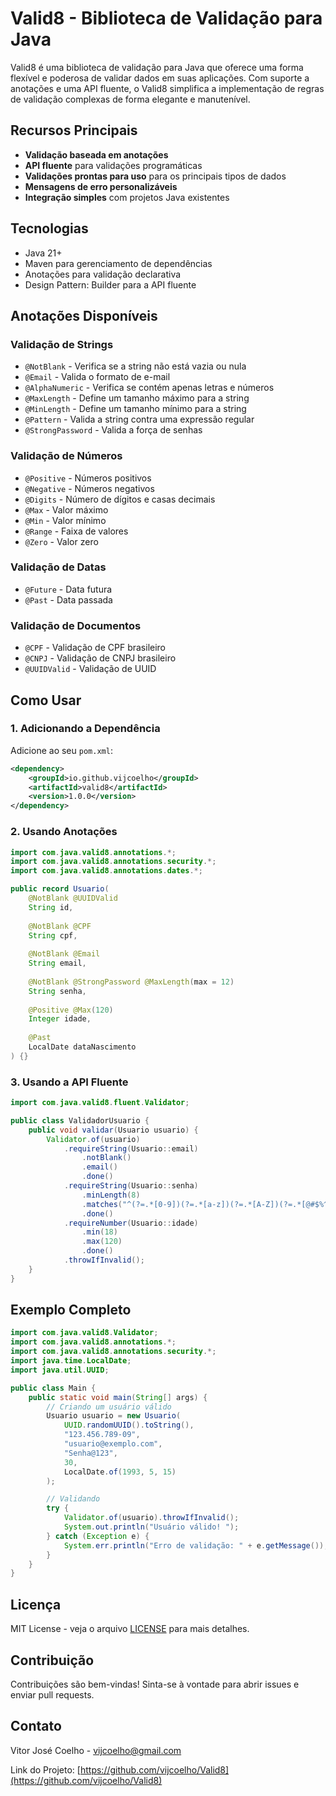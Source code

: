 # Valid8 - Biblioteca de Validação para Java

Valid8 é uma biblioteca de validação para Java que oferece uma forma flexível e poderosa de validar dados em suas aplicações. Com suporte a anotações e uma API fluente, o Valid8 simplifica a implementação de regras de validação complexas de forma elegante e manutenível.

## Recursos Principais

- **Validação baseada em anotações**
- **API fluente** para validações programáticas
- **Validações prontas para uso** para os principais tipos de dados
- **Mensagens de erro personalizáveis**
- **Integração simples** com projetos Java existentes

## Tecnologias

- Java 21+
- Maven para gerenciamento de dependências
- Anotações para validação declarativa
- Design Pattern: Builder para a API fluente

## Anotações Disponíveis

### Validação de Strings
- `@NotBlank` - Verifica se a string não está vazia ou nula
- `@Email` - Valida o formato de e-mail
- `@AlphaNumeric` - Verifica se contém apenas letras e números
- `@MaxLength` - Define um tamanho máximo para a string
- `@MinLength` - Define um tamanho mínimo para a string
- `@Pattern` - Valida a string contra uma expressão regular
- `@StrongPassword` - Valida a força de senhas

### Validação de Números
- `@Positive` - Números positivos
- `@Negative` - Números negativos
- `@Digits` - Número de dígitos e casas decimais
- `@Max` - Valor máximo
- `@Min` - Valor mínimo
- `@Range` - Faixa de valores
- `@Zero` - Valor zero

### Validação de Datas
- `@Future` - Data futura
- `@Past` - Data passada

### Validação de Documentos
- `@CPF` - Validação de CPF brasileiro
- `@CNPJ` - Validação de CNPJ brasileiro
- `@UUIDValid` - Validação de UUID

## Como Usar

### 1. Adicionando a Dependência

Adicione ao seu `pom.xml`:

```xml
<dependency>
    <groupId>io.github.vijcoelho</groupId>
    <artifactId>valid8</artifactId>
    <version>1.0.0</version>
</dependency>
```

### 2. Usando Anotações

```java
import com.java.valid8.annotations.*;
import com.java.valid8.annotations.security.*;
import com.java.valid8.annotations.dates.*;

public record Usuario(
    @NotBlank @UUIDValid
    String id,
    
    @NotBlank @CPF
    String cpf,
    
    @NotBlank @Email
    String email,
    
    @NotBlank @StrongPassword @MaxLength(max = 12)
    String senha,
    
    @Positive @Max(120)
    Integer idade,
    
    @Past
    LocalDate dataNascimento
) {}
```

### 3. Usando a API Fluente

```java
import com.java.valid8.fluent.Validator;

public class ValidadorUsuario {
    public void validar(Usuario usuario) {
        Validator.of(usuario)
            .requireString(Usuario::email)
                .notBlank()
                .email()
                .done()
            .requireString(Usuario::senha)
                .minLength(8)
                .matches("^(?=.*[0-9])(?=.*[a-z])(?=.*[A-Z])(?=.*[@#$%^&+=])(?=\S+$).{8,}$")
                .done()
            .requireNumber(Usuario::idade)
                .min(18)
                .max(120)
                .done()
            .throwIfInvalid();
    }
}
```

## Exemplo Completo

```java
import com.java.valid8.Validator;
import com.java.valid8.annotations.*;
import com.java.valid8.annotations.security.*;
import java.time.LocalDate;
import java.util.UUID;

public class Main {
    public static void main(String[] args) {
        // Criando um usuário válido
        Usuario usuario = new Usuario(
            UUID.randomUUID().toString(),
            "123.456.789-09",
            "usuario@exemplo.com",
            "Senha@123",
            30,
            LocalDate.of(1993, 5, 15)
        );

        // Validando
        try {
            Validator.of(usuario).throwIfInvalid();
            System.out.println("Usuário válido! ");
        } catch (Exception e) {
            System.err.println("Erro de validação: " + e.getMessage());
        }
    }
}
```

## Licença

MIT License - veja o arquivo [LICENSE](LICENSE) para mais detalhes.

## Contribuição

Contribuições são bem-vindas! Sinta-se à vontade para abrir issues e enviar pull requests.

## Contato

Vitor José Coelho - vijcoelho@gmail.com

Link do Projeto: [https://github.com/vijcoelho/Valid8](https://github.com/vijcoelho/Valid8)
